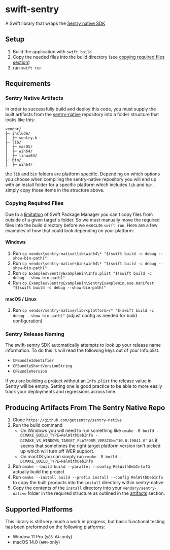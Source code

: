 # swift-sentry

A Swift library that wraps the [Sentry native SDK](https://github.com/getsentry/sentry-native)

## Setup

1. Build the application with `swift build`
2. Copy the needed files into the build directory (see [copying required files section](#copying-required-files))
3. run `swift run`

## Requirements

### Sentry Native Artifacts

In order to successfully build and deploy this code, you must supply the built artifacts from the [sentry-native](https://github.com/getsentry/sentry-native) repository into a folder structure that looks like this:

```text
vendor/
├─ include/
│  ├─ sentry.h
├─ lib/
│  ├─ macOS/
│  ├─ win64/
│  ├─ linux64/
├─ bin/
│  ├─ win64/
```

the `lib` and `bin` folders are platform specific. Depending on which options you choose when compiling the sentry-native repository you will end up with an install folder for a specific platform which includes `lib` and `bin`, simply copy those items in the structure above.

### Copying Required Files

Due to a [limitation](https://github.com/apple/swift-package-manager/issues/6982) of Swift Package Manager you can't copy files from outside of a given target's folder. So we must manually move the required files into the build directory before we execute `swift run`. Here are a few examples of how that could look depending on your platform:

#### Windows

1. Run `cp vendor\sentry-native\lib\win64\* "$(swift build -c debug --show-bin-path)"`
1. Run `cp vendor\sentry-native\bin\win64\* "$(swift build -c debug --show-bin-path)"`
1. Run `cp Examples\SentryExampleWin\Info.plist "$(swift build -c debug --show-bin-path)"`
1. Run `cp Examples\SentryExampleWin\SentryExampleWin.exe.manifest "$(swift build -c debug --show-bin-path)"`

#### macOS / Linux

1. Run `cp vendor/sentry-native/lib/<platform>/* "$(swift build -c debug --show-bin-path)"` (adjust config as needed for build configuration)

### Sentry Release Naming

The swift-sentry SDK automatically attempts to look up your release name information. To do this is will read the following keys out of your Info.plist.

- `CFBundleIdentifier`
- `CFBundleShortVersionString`
- `CFBundleVersion`

If you are building a project without an `Info.plist` the release value in Sentry will be empty. Setting one is good practice to be able to more easily track your deployments and regressions across time.

## Producing Artifacts From The Sentry Native Repo

1. Clone `https://github.com/getsentry/sentry-native`
1. Run the build command
    - On Windows you will need to run something like `cmake -B build -DCMAKE_BUILD_TYPE=RelWithDebInfo -DCMAKE_VS_WINDOWS_TARGET_PLATFORM_VERSION="10.0.19041.0"` as it seems that sometimes the right target platform version isn't picked up which will turn off WER support.
    - On macOS you can simply run `cmake -B build -DCMAKE_BUILD_TYPE=RelWithDebInfo`
1. Run `cmake --build build --parallel --config RelWithDebInfo` to actually build the project
1. Run `cmake --install build --prefix install --config RelWithDebInfo` to copy the built products into the `install` directory within sentry-native
1. Copy the contents of the `install` directory into your `vendory/sentry-native` folder in the required structure as outlined in the [artifacts](#sentry-native-artifacts) section.

## Supported Platforms

This library is still very much a work in progress, but basic functional testing has been preformed on the following platforms:

- Window 11 Pro (`x86_64`-only)
- macOS 14.0 (`ARM`-only)
